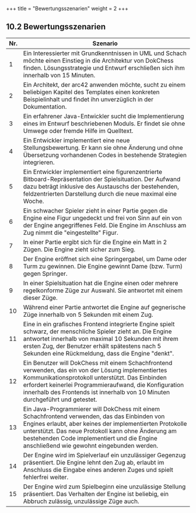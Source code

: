 +++
title = "Bewertungsszenarien"
weight = 2
+++

## 10.2 Bewertungsszenarien

| Nr. | Szenario           |
|-----|--------------------|
|  1  | Ein Interessierter mit Grundkenntnissen in UML und Schach möchte einen Einstieg in die Architektur von DokChess finden. Lösungsstrategie und Entwurf erschließen sich ihm innerhalb von 15 Minuten.|
|  2  | Ein Architekt, der arc42 anwenden möchte, sucht zu einem beliebigen Kapitel des Templates einen konkreten Beispielinhalt und findet ihn unverzüglich in der Dokumentation.|
|  3  | Ein erfahrener Java-Entwickler sucht die Implementierung eines im Entwurf beschriebenen Moduls. Er findet sie ohne Umwege oder fremde Hilfe im Quelltext.|
|  4  |Ein Entwickler implementiert eine neue Stellungsbewertung. Er kann sie ohne Änderung und ohne Übersetzung vorhandenen Codes in bestehende Strategien integrieren.|
|  5  |Ein Entwickler implementiert eine figurenzentrierte Bitboard-Repräsentation der Spielsituation. Der Aufwand dazu beträgt inklusive des Austauschs der bestehenden, feldzentrierten Darstellung durch die neue maximal eine Woche.|
|  6  | Ein schwacher Spieler zieht in einer Partie gegen die Engine eine Figur ungedeckt und frei von Sinn auf ein von der Engine angegriffenes Feld. Die Engine im Anschluss am Zug nimmt die "eingestellte" Figur.|
|  7	  | In einer Partie ergibt sich für die Engine ein Matt in 2 Zügen. Die Engine zieht sicher zum Sieg.|
|  8	  | Der Engine eröffnet sich eine Springergabel, um Dame oder Turm zu gewinnen. Die Engine gewinnt Dame (bzw. Turm) gegen Springer.|
|  9  | In einer Spielsituation hat die Engine einen oder mehrere regelkonforme Züge zur Auswahl. Sie antwortet mit einem dieser Züge.|
|  10 | Während einer Partie antwortet die Engine auf gegnerische Züge innerhalb von 5 Sekunden mit einem Zug.|
|  11 | Eine in ein grafisches Frontend integrierte Engine spielt schwarz, der menschliche Spieler zieht an. Die Engine antwortet innerhalb von maximal 10 Sekunden mit ihrem ersten Zug, der Benutzer erhält spätestens nach 5 Sekunden eine Rückmeldung, dass die Engine "denkt".|
|  12 | Ein Benutzer will DokChess mit einem Schachfrontend verwenden, das ein von der Lösung implementiertes Kommunikationsprotokoll unterstützt. Das Einbinden erfordert keinerlei Programmieraufwand, die Konfiguration innerhalb des Frontends ist innerhalb von 10 Minuten durchgeführt und getestet. |
|  13 | Ein Java-Programmierer will DokChess mit einem Schachfrontend verwenden, das das Einbinden von Engines erlaubt, aber keines der implementierten Protokolle unterstützt. Das neue Protokoll kann ohne Änderung am bestehenden Code implementiert und die Engine anschließend wie gewohnt eingebunden werden. |
|  14 | Der Engine wird im Spielverlauf ein unzulässiger Gegenzug präsentiert. Die Engine lehnt den Zug ab, erlaubt im Anschluss die Eingabe eines anderen Zuges und spielt fehlerfrei weiter. |
|  15 | Der Engine wird zum Spielbeginn eine unzulässige Stellung präsentiert. Das Verhalten der Engine ist beliebig, ein Abbruch zulässig, unzulässige Züge auch.|
